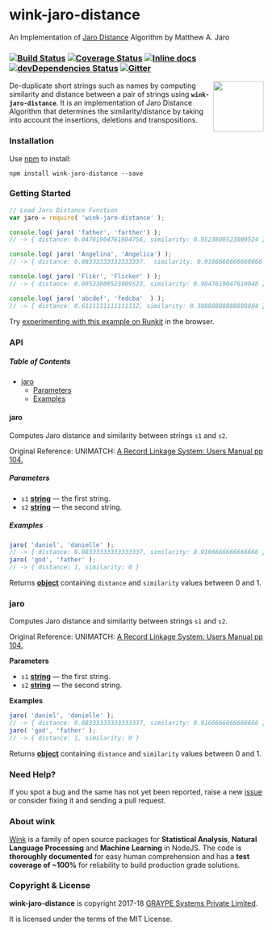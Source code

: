# wink-jaro-distance

An Implementation of [Jaro Distance](https://en.wikipedia.org/wiki/Jaro%E2%80%93Winkler_distance#Jaro_distance) Algorithm by Matthew A. Jaro

### [![Build Status](https://api.travis-ci.org/winkjs/wink-jaro-distance.svg?branch=master)](https://travis-ci.org/winkjs/wink-jaro-distance) [![Coverage Status](https://coveralls.io/repos/github/winkjs/wink-jaro-distance/badge.svg?branch=master)](https://coveralls.io/github/winkjs/wink-jaro-distance?branch=master) [![Inline docs](http://inch-ci.org/github/winkjs/wink-jaro-distance.svg?branch=master)](http://inch-ci.org/github/winkjs/wink-jaro-distance) [![devDependencies Status](https://david-dm.org/winkjs/wink-jaro-distance/dev-status.svg)](https://david-dm.org/winkjs/wink-jaro-distance?type=dev) [![Gitter](https://img.shields.io/gitter/room/nwjs/nw.js.svg)](https://gitter.im/winkjs/Lobby)

<img align="right" src="https://decisively.github.io/wink-logos/logo-title.png" width="100px" >

De-duplicate short strings such as names by computing similarity and distance between a pair of strings using **`wink-jaro-distance`**.  It is an implementation of Jaro Distance Algorithm that determines the similarity/distance by taking into account the insertions, deletions and transpositions.

### Installation

Use [npm](https://www.npmjs.com/package/wink-jaro-distance) to install:

    npm install wink-jaro-distance --save

### Getting Started

```javascript
// Load Jaro Distance Function
var jaro = require( 'wink-jaro-distance' );

console.log( jaro( 'father', 'farther') );
// -> { distance: 0.04761904761904756, similarity: 0.9523809523809524 }

console.log( jaro( 'Angelina', 'Angelica') );
// -> { distance: 0.08333333333333337,  similarity: 0.9166666666666666 }

console.log( jaro( 'Flikr', 'Flicker' ) );
// -> { distance: 0.09523809523809523, similarity: 0.9047619047619048 }

console.log( jaro( 'abcdef', 'fedcba'  ) );
// -> { distance: 0.6111111111111112, similarity: 0.38888888888888884 }
```

Try [experimenting with this example on Runkit](https://npm.runkit.com/wink-jaro-distance) in the browser.

### API

<!-- Generated by documentation.js. Update this documentation by updating the source code. -->

##### Table of Contents

-   [jaro](#jaro)
    -   [Parameters](#parameters)
    -   [Examples](#examples)

#### jaro

Computes Jaro distance and similarity between strings `s1` and `s2`.

Original Reference: UNIMATCH:
[A Record Linkage System: Users Manual pp 104.](https://books.google.co.in/books?id=Ahs9TABe61oC)

##### Parameters

-   `s1` **[string](https://developer.mozilla.org/docs/Web/JavaScript/Reference/Global_Objects/String)** — the first string.
-   `s2` **[string](https://developer.mozilla.org/docs/Web/JavaScript/Reference/Global_Objects/String)** — the second string.

##### Examples

```javascript
jaro( 'daniel', 'danielle' );
// -> { distance: 0.08333333333333337, similarity: 0.9166666666666666 }
jaro( 'god', 'father' );
// -> { distance: 1, similarity: 0 }
```

Returns **[object](https://developer.mozilla.org/docs/Web/JavaScript/Reference/Global_Objects/Object)** containing `distance` and `similarity` values between 0 and 1.

### jaro

Computes Jaro distance and similarity between strings `s1` and `s2`.

Original Reference: UNIMATCH:
[A Record Linkage System: Users Manual pp 104.](https://books.google.co.in/books?id=Ahs9TABe61oC)

**Parameters**

-   `s1` **[string](https://developer.mozilla.org/docs/Web/JavaScript/Reference/Global_Objects/String)** — the first string.
-   `s2` **[string](https://developer.mozilla.org/docs/Web/JavaScript/Reference/Global_Objects/String)** — the second string.

**Examples**

```javascript
jaro( 'daniel', 'danielle' );
// -> { distance: 0.08333333333333337, similarity: 0.9166666666666666 }
jaro( 'god', 'father' );
// -> { distance: 1, similarity: 0 }
```

Returns **[object](https://developer.mozilla.org/docs/Web/JavaScript/Reference/Global_Objects/Object)** containing `distance` and `similarity` values between 0 and 1.

### Need Help?

If you spot a bug and the same has not yet been reported, raise a new [issue](https://github.com/winkjs/wink-jaro-distance/issues) or consider fixing it and sending a pull request.

### About wink

[Wink](http://winkjs.org/) is a family of open source packages for **Statistical Analysis**, **Natural Language Processing** and **Machine Learning** in NodeJS. The code is **thoroughly documented** for easy human comprehension and has a **test coverage of ~100%** for reliability to build production grade solutions.

### Copyright & License

**wink-jaro-distance** is copyright 2017-18 [GRAYPE Systems Private Limited](http://graype.in/).

It is licensed under the terms of the MIT License.

